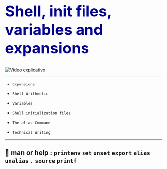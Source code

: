<h1 style="font-size: 48px; color: darkblue;"><b>Shell, init files, variables and expansions</b></h1>




[![Video explicativo](https://img.youtube.com/vi/AKSJOqn9pIY/0.jpg)](https://www.youtube.com/watch?v=AKSJOqn9pIY)

**************************************************************************
-     Expansions
-     Shell Arithmetic
-     Variables
-     Shell initialization files
-     The alias Command
-     Technical Writing
---------------------------------------------------------------------------
:rocket: **man or help :** `printenv` `set` `unset` `export` `alias` `unalias` `.` `source` `printf`
---------------------------------------------------------------------------

